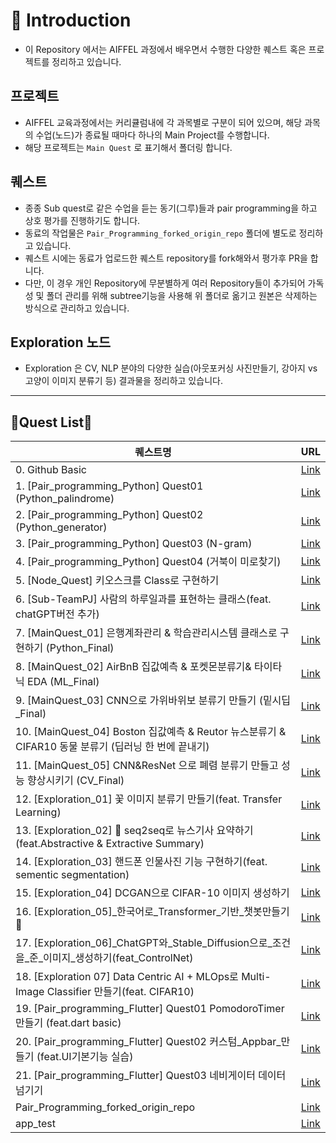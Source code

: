 # 📌 Introduction

- 이 Repository 에서는 AIFFEL 과정에서 배우면서 수행한 다양한 퀘스트 혹은 프로젝트를 정리하고 있습니다.

## 프로젝트
- AIFFEL 교육과정에서는 커리큘럼내에 각 과목별로 구분이 되어 있으며, 해당 과목의 수업(노드)가 종료될 때마다 하나의 Main Project를 수행합니다.
- 해당 프로젝트는 `Main Quest` 로 표기해서 폴더링 합니다.

## 퀘스트
- 종종 Sub quest로 같은 수업을 듣는 동기(그루)들과 pair programming을 하고 상호 평가를 진행하기도 합니다.
- 동료의 작업물은 `Pair_Programming_forked_origin_repo` 폴더에 별도로 정리하고 있습니다.
- 퀘스트 시에는 동료가 업로드한 퀘스트 repository를 fork해와서 평가후 PR을 합니다.
- 다만, 이 경우 개인 Repository에 무분별하게 여러 Repository들이 추가되어 가독성 및 폴더 관리를 위해 subtree기능을 사용해 위 폴더로 옮기고 원본은 삭제하는 방식으로 관리하고 있습니다.

## Exploration 노드
- Exploration 은 CV, NLP 분야의 다양한 실습(아웃포커싱 사진만들기, 강아지 vs 고양이 이미지 분류기 등) 결과물을 정리하고 있습니다.
---
## 📑Quest List📑

| 퀘스트명 | URL |
| --- | --- |
| 0. Github Basic | [Link](https://github.com/Kimgabe/AIFFEL_Online_Quest/tree/main/0.%20Github%20Basic) |
| 1. [Pair_programming_Python] Quest01 (Python_palindrome) | [Link](https://github.com/Kimgabe/AIFFEL_Online_Quest/tree/main/1.%20[Pair_programming_Python]%20Quest01%20(Python_palindrome)) |
| 2. [Pair_programming_Python] Quest02 (Python_generator) | [Link](https://github.com/Kimgabe/AIFFEL_Online_Quest/tree/main/2.%20[Pair_programming_Python]%20Quest02%20(Python_generator)) |
| 3. [Pair_programming_Python] Quest03 (N-gram) | [Link](https://github.com/Kimgabe/AIFFEL_Online_Quest/tree/main/3.%20[Pair_programming_Python]%20Quest03%20(N-gram)) |
| 4. [Pair_programming_Python] Quest04 (거북이 미로찾기) | [Link](https://github.com/Kimgabe/AIFFEL_Online_Quest/tree/main/4.%20[Pair_programming_Python]%20Quest04%20(%EA%B1%B0%EB%B6%81%EC%9D%B4%20%EB%AF%B8%EB%A1%9C%EC%B0%BE%EA%B8%B0)) |
| 5. [Node_Quest] 키오스크를 Class로 구현하기 | [Link](https://github.com/Kimgabe/AIFFEL_Online_Quest/tree/main/5.%20[Node_Quest]%20%ED%82%A4%EC%98%A4%EC%8A%A4%ED%81%AC%EB%A5%BC%20Class%EB%A1%9C%20%EA%B5%AC%ED%98%84%ED%95%98%EA%B8%B0) |
| 6. [Sub-TeamPJ] 사람의 하루일과를 표현하는 클래스(feat. chatGPT버전 추가) | [Link](https://github.com/Kimgabe/AIFFEL_Online_Quest/tree/main/6.%20[Sub-TeamPJ]%20%EC%82%AC%EB%9E%8C%EC%9D%98%20%ED%95%98%EB%A3%A8%EC%9D%BC%EA%B3%BC%EB%A5%BC%20%ED%91%9C%ED%98%84%ED%95%98%EB%8A%94%20%ED%81%B4%EB%9E%98%EC%8A%A4(feat.%20chatGPT%EB%B2%84%EC%A0%84%20%EC%B6%94%EA%B0%80)) |
| 7. [MainQuest_01] 은행계좌관리 & 학습관리시스템 클래스로 구현하기 (Python_Final) | [Link](https://github.com/Kimgabe/AIFFEL_Online_Quest/tree/main/7.%20[MainQuest_01]%20%EC%9D%80%ED%96%89%EA%B3%84%EC%A2%8C%EA%B4%80%EB%A6%AC%20&%20%ED%95%99%EC%8A%B5%EA%B4%80%EB%A6%AC%EC%8B%9C%EC%8A%A4%ED%85%9C%20%ED%81%B4%EB%9E%98%EC%8A%A4%EB%A1%9C%20%EA%B5%AC%ED%98%84%ED%95%98%EA%B8%B0%20(Python_Final)) |
| 8. [MainQuest_02] AirBnB 집값예측 & 포켓몬분류기& 타이타닉 EDA (ML_Final) | [Link](https://github.com/Kimgabe/AIFFEL_Online_Quest/tree/main/8.%20[MainQuest_02]%20AirBnB%20%EC%A7%91%EA%B0%92%EC%98%88%EC%B8%A1%20&%20%ED%8F%AC%EC%BC%93%EB%AA%AC%EB%B6%84%EB%A5%98%EA%B8%B0&%20%ED%83%80%EC%9D%B4%ED%83%80%EB%8B%89%20EDA%20(ML_Final)) |
| 9. [MainQuest_03] CNN으로 가위바위보 분류기 만들기 (밑시딥_Final) | [Link](https://github.com/Kimgabe/AIFFEL_Online_Quest/tree/main/9.%20[MainQuest_03]%20CNN%EC%9C%BC%EB%A1%9C%20%EA%B0%80%EC%9C%84%EB%B0%94%EC%9C%84%EB%B3%B4%20%EB%B6%84%EB%A5%98%EA%B8%B0%20%EB%A7%8C%EB%93%A4%EA%B8%B0%20(%EB%B0%91%EC%8B%9C%EB%94%A5_Final)) |
| 10. [MainQuest_04] Boston 집값예측 & Reutor 뉴스분류기 & CIFAR10 동물 분류기 (딥러닝 한 번에 끝내기) | [Link](https://github.com/Kimgabe/AIFFEL_Online_Quest/tree/main/10.%20[MainQuest_04]%20Boston%20%EC%A7%91%EA%B0%92%EC%98%88%EC%B8%A1%20&%20Reutor%20%EB%89%B4%EC%8A%A4%EB%B6%84%EB%A5%98%EA%B8%B0%20&%20CIFAR10%20%EB%8F%99%EB%AC%BC%20%EB%B6%84%EB%A5%98%EA%B8%B0%20(%EB%94%A5%EB%9F%AC%EB%8B%9D%20%ED%95%9C%20%EB%B2%88%EC%97%90%20%EB%81%9D%EB%82%B4%EA%B8%B0)) |
| 11. [MainQuest_05] CNN&ResNet 으로 폐렴 분류기 만들고 성능 향상시키기 (CV_Final) | [Link](https://github.com/Kimgabe/AIFFEL_Online_Quest/tree/main/11.%20[MainQuest_05]%20CNN&ResNet%20%EC%9C%BC%EB%A1%9C%20%ED%8F%90%EB%A0%B4%20%EB%B6%84%EB%A5%98%EA%B8%B0%20%EB%A7%8C%EB%93%A4%EA%B3%A0%20%EC%84%B1%EB%8A%A5%20%ED%96%A5%EC%83%81%EC%8B%9C%ED%82%A4%EA%B8%B0%20(CV_Final)) |
| 12. [Exploration_01] 꽃 이미지 분류기 만들기(feat. Transfer Learning) | [Link](https://github.com/Kimgabe/AIFFEL_Online_Quest/tree/main/12.%20[Exploration_01]%20%EA%BD%83%20%EC%9D%B4%EB%AF%B8%EC%A7%80%20%EB%B6%84%EB%A5%98%EA%B8%B0%20%EB%A7%8C%EB%93%A4%EA%B8%B0(feat.%20Transfer%20Learning)) |
| 13. [Exploration_02] 📝 seq2seq로 뉴스기사 요약하기(feat.Abstractive & Extractive Summary) | [Link](https://github.com/Kimgabe/AIFFEL_Online_Quest/tree/main/13.%20[Exploration_02]%20%F0%9F%93%9D%20seq2seq%EB%A1%9C%20%EB%89%B4%EC%8A%A4%EA%B8%B0%EC%82%AC%20%EC%9A%94%EC%95%BD%ED%95%98%EA%B8%B0(feat.Abstractive%20&%20Extractive%20Summary)) |
| 14. [Exploration_03] 핸드폰 인물사진 기능 구현하기(feat. sementic segmentation) | [Link](https://github.com/Kimgabe/AIFFEL_Online_Quest/tree/main/14.%20[Exploration_03]%20%ED%95%B8%EB%93%9C%ED%8F%B0%20%EC%9D%B8%EB%AC%BC%EC%82%AC%EC%A7%84%20%EA%B8%B0%EB%8A%A5%20%EA%B5%AC%ED%98%84%ED%95%98%EA%B8%B0(feat.%20sementic%20segmentation)) |
| 15. [Exploration_04] DCGAN으로 CIFAR-10 이미지 생성하기 | [Link](https://github.com/Kimgabe/AIFFEL_Online_Quest/tree/main/15.%20[Exploration_04]%20DCGAN%EC%9C%BC%EB%A1%9C%20CIFAR-10%20%EC%9D%B4%EB%AF%B8%EC%A7%80%20%EC%83%9D%EC%84%B1%ED%95%98%EA%B8%B0) |
| 16. [Exploration_05]_한국어로_Transformer_기반_챗봇만들기🤖 | [Link](https://github.com/Kimgabe/AIFFEL_Online_Quest/tree/main/16.%20[Exploration_05]_%ED%95%9C%EA%B5%AD%EC%96%B4%EB%A1%9C_Transformer_%EA%B8%B0%EB%B0%98_%EC%B1%97%EB%B4%87%EB%A7%8C%EB%93%A4%EA%B8%B0%F0%9F%A4%96) |
| 17. [Exploration_06]_ChatGPT와_Stable_Diffusion으로_조건을_준_이미지_생성하기(feat_ControlNet) | [Link](https://github.com/Kimgabe/AIFFEL_Online_Quest/tree/main/17.%20[Exploration_06]_ChatGPT%EC%99%80_Stable_Diffusion%EC%9C%BC%EB%A1%9C_%EC%A1%B0%EA%B1%B4%EC%9D%84_%EC%A4%80_%EC%9D%B4%EB%AF%B8%EC%A7%80_%EC%83%9D%EC%84%B1%ED%95%98%EA%B8%B0(feat_ControlNet)) |
| 18. [Exploration 07] Data Centric AI + MLOps로 Multi-Image Classifier 만들기(feat. CIFAR10) | [Link](https://github.com/Kimgabe/AIFFEL_Online_Quest/tree/main/18.%20[Exploration%2007]%20Data%20Centric%20AI%20%2B%20MLOps%EB%A1%9C%20Multi-Image%20Classifier%20%EB%A7%8C%EB%93%A4%EA%B8%B0(feat.%20CIFAR10)) |
| 19. [Pair_programming_Flutter] Quest01 PomodoroTimer 만들기 (feat.dart basic) | [Link](https://github.com/Kimgabe/AIFFEL_Online_Quest/tree/main/19.%20[Pair_programming_Flutter]%20Quest01%20PomodoroTimer%20%EB%A7%8C%EB%93%A4%EA%B8%B0%20(feat.dart%20basic)) |
| 20. [Pair_programming_Flutter] Quest02 커스텀_Appbar_만들기 (feat.UI기본기능 실습) | [Link](https://github.com/Kimgabe/AIFFEL_Online_Quest/tree/main/20.%20[Pair_programming_Flutter]%20Quest02%20%EC%BB%A4%EC%8A%A4%ED%85%80_Appbar_%EB%A7%8C%EB%93%A4%EA%B8%B0%20(feat.UI%EA%B8%B0%EB%B3%B8%EA%B8%B0%EB%8A%A5%20%EC%8B%A4%EC%8A%B5)) |
| 21. [Pair_programming_Flutter] Quest03 네비게이터 데이터 넘기기 | [Link](https://github.com/Kimgabe/AIFFEL_Online_Quest/tree/main/21.%20[Pair_programming_Flutter]%20Quest03%20%EB%84%A4%EB%B9%84%EA%B2%8C%EC%9D%B4%ED%84%B0%20%EB%8D%B0%EC%9D%B4%ED%84%B0%20%EB%84%98%EA%B8%B0%EA%B8%B0) |
| Pair_Programming_forked_origin_repo | [Link](https://github.com/Kimgabe/AIFFEL_Online_Quest/tree/main/Pair_Programming_forked_origin_repo) |
| app_test | [Link](https://github.com/Kimgabe/AIFFEL_Online_Quest/tree/main/app_test) |
